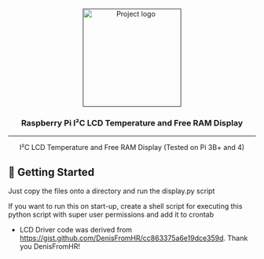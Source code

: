 <p align="center">
  <a href="" rel="noopener">
 <img width=200px height=200px src="https://i.imgur.com/6wj0hh6.jpg" alt="Project logo"></a>
</p>

<h3 align="center">Raspberry Pi I²C LCD Temperature and Free RAM Display</h3>

---

<p align="center"> I²C LCD Temperature and Free RAM Display (Tested on Pi 3B+ and 4)
    <br> 
</p>

## 🏁 Getting Started <a name = "getting_started"></a>

Just copy the files onto a directory and run the display.py script

If you want to run this on start-up, create a shell script for executing this python script with super user permissions and add it to crontab
- LCD Driver code was derived from https://gist.github.com/DenisFromHR/cc863375a6e19dce359d. Thank you DenisFromHR!
